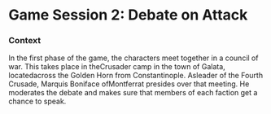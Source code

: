 # Game Session 2: Debate on Attack

### Context

In the first phase of the game, the characters meet together in a council of war. This takes place in theCrusader camp in the town of Galata, locatedacross the Golden Horn from Constantinople. Asleader of the Fourth Crusade, Marquis Boniface ofMontferrat presides over that meeting. He moderates the debate and makes sure that members of each faction get a chance to speak.
